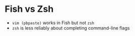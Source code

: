 # Fish vs Zsh

- `vim (pbpaste)` works in Fish but not `zsh`
- `zsh` is less reliably about completing command-line flags
